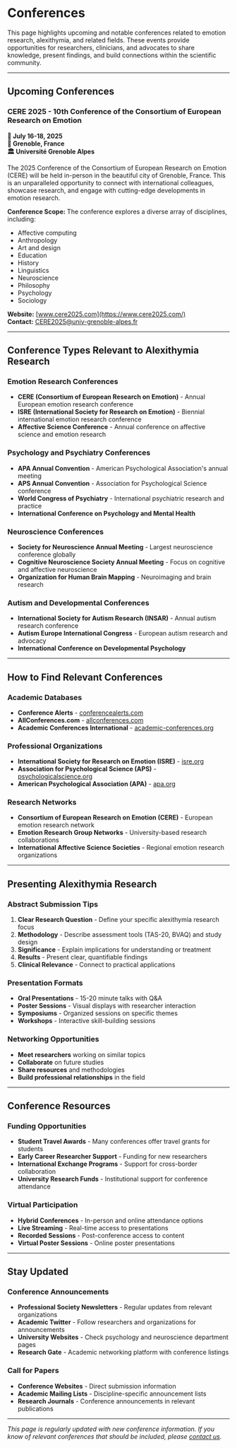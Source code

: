 # Conferences

This page highlights upcoming and notable conferences related to emotion research, alexithymia, and related fields. These events provide opportunities for researchers, clinicians, and advocates to share knowledge, present findings, and build connections within the scientific community.

---

## Upcoming Conferences

### CERE 2025 - 10th Conference of the Consortium of European Research on Emotion

**📅 July 16-18, 2025**  
**📍 Grenoble, France**  
**🏛️ Université Grenoble Alpes**

The 2025 Conference of the Consortium of European Research on Emotion (CERE) will be held in-person in the beautiful city of Grenoble, France. This is an unparalleled opportunity to connect with international colleagues, showcase research, and engage with cutting-edge developments in emotion research.

**Conference Scope:**
The conference explores a diverse array of disciplines, including:
- Affective computing
- Anthropology
- Art and design
- Education
- History
- Linguistics
- Neuroscience
- Philosophy
- Psychology
- Sociology

**Website:** [www.cere2025.com](https://www.cere2025.com/)  
**Contact:** [CERE2025@univ-grenoble-alpes.fr](mailto:cere2025@univ-grenoble-alpes.fr)

---

## Conference Types Relevant to Alexithymia Research

### Emotion Research Conferences
- **CERE (Consortium of European Research on Emotion)** - Annual European emotion research conference
- **ISRE (International Society for Research on Emotion)** - Biennial international emotion research conference
- **Affective Science Conference** - Annual conference on affective science and emotion research

### Psychology and Psychiatry Conferences
- **APA Annual Convention** - American Psychological Association's annual meeting
- **APS Annual Convention** - Association for Psychological Science conference
- **World Congress of Psychiatry** - International psychiatric research and practice
- **International Conference on Psychology and Mental Health**

### Neuroscience Conferences
- **Society for Neuroscience Annual Meeting** - Largest neuroscience conference globally
- **Cognitive Neuroscience Society Annual Meeting** - Focus on cognitive and affective neuroscience
- **Organization for Human Brain Mapping** - Neuroimaging and brain research

### Autism and Developmental Conferences
- **International Society for Autism Research (INSAR)** - Annual autism research conference
- **Autism Europe International Congress** - European autism research and advocacy
- **International Conference on Developmental Psychology**

---

## How to Find Relevant Conferences

### Academic Databases
- **Conference Alerts** - [conferencealerts.com](https://conferencealerts.com)
- **AllConferences.com** - [allconferences.com](https://allconferences.com)
- **Academic Conferences International** - [academic-conferences.org](https://academic-conferences.org)

### Professional Organizations
- **International Society for Research on Emotion (ISRE)** - [isre.org](https://isre.org)
- **Association for Psychological Science (APS)** - [psychologicalscience.org](https://psychologicalscience.org)
- **American Psychological Association (APA)** - [apa.org](https://apa.org)

### Research Networks
- **Consortium of European Research on Emotion (CERE)** - European emotion research network
- **Emotion Research Group Networks** - University-based research collaborations
- **International Affective Science Societies** - Regional emotion research organizations

---

## Presenting Alexithymia Research

### Abstract Submission Tips
1. **Clear Research Question** - Define your specific alexithymia research focus
2. **Methodology** - Describe assessment tools (TAS-20, BVAQ) and study design
3. **Significance** - Explain implications for understanding or treatment
4. **Results** - Present clear, quantifiable findings
5. **Clinical Relevance** - Connect to practical applications

### Presentation Formats
- **Oral Presentations** - 15-20 minute talks with Q&A
- **Poster Sessions** - Visual displays with researcher interaction
- **Symposiums** - Organized sessions on specific themes
- **Workshops** - Interactive skill-building sessions

### Networking Opportunities
- **Meet researchers** working on similar topics
- **Collaborate** on future studies
- **Share resources** and methodologies
- **Build professional relationships** in the field

---

## Conference Resources

### Funding Opportunities
- **Student Travel Awards** - Many conferences offer travel grants for students
- **Early Career Researcher Support** - Funding for new researchers
- **International Exchange Programs** - Support for cross-border collaboration
- **University Research Funds** - Institutional support for conference attendance

### Virtual Participation
- **Hybrid Conferences** - In-person and online attendance options
- **Live Streaming** - Real-time access to presentations
- **Recorded Sessions** - Post-conference access to content
- **Virtual Poster Sessions** - Online poster presentations

---

## Stay Updated

### Conference Announcements
- **Professional Society Newsletters** - Regular updates from relevant organizations
- **Academic Twitter** - Follow researchers and organizations for announcements
- **University Websites** - Check psychology and neuroscience department pages
- **Research Gate** - Academic networking platform with conference listings

### Call for Papers
- **Conference Websites** - Direct submission information
- **Academic Mailing Lists** - Discipline-specific announcement lists
- **Research Journals** - Conference announcements in relevant publications

---

*This page is regularly updated with new conference information. If you know of relevant conferences that should be included, please [contact us](contact.md).*
